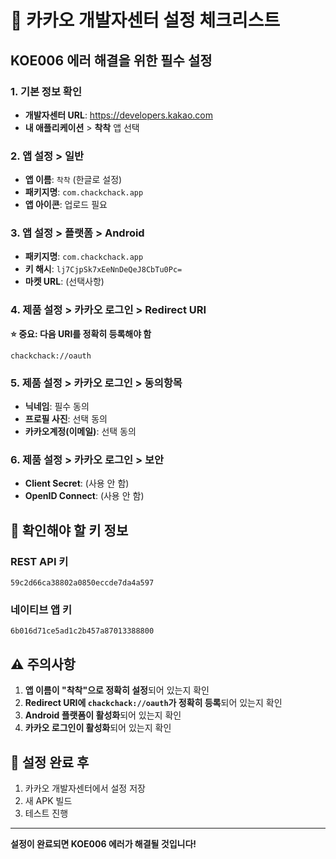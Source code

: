 # 🔧 카카오 개발자센터 설정 체크리스트

## KOE006 에러 해결을 위한 필수 설정

### 1. 기본 정보 확인
- **개발자센터 URL**: https://developers.kakao.com
- **내 애플리케이션** > **착착** 앱 선택

### 2. 앱 설정 > 일반
- **앱 이름**: `착착` (한글로 설정)
- **패키지명**: `com.chackchack.app`
- **앱 아이콘**: 업로드 필요

### 3. 앱 설정 > 플랫폼 > Android
- **패키지명**: `com.chackchack.app`
- **키 해시**: `lj7CjpSk7xEeNnDeQeJ8CbTu0Pc=`
- **마켓 URL**: (선택사항)

### 4. 제품 설정 > 카카오 로그인 > Redirect URI
**⭐ 중요: 다음 URI를 정확히 등록해야 함**
```
chackchack://oauth
```

### 5. 제품 설정 > 카카오 로그인 > 동의항목
- **닉네임**: 필수 동의
- **프로필 사진**: 선택 동의  
- **카카오계정(이메일)**: 선택 동의

### 6. 제품 설정 > 카카오 로그인 > 보안
- **Client Secret**: (사용 안 함)
- **OpenID Connect**: (사용 안 함)

## 🔑 확인해야 할 키 정보

### REST API 키
```
59c2d66ca38802a0850eccde7da4a597
```

### 네이티브 앱 키  
```
6b016d71ce5ad1c2b457a87013388800
```

## ⚠️ 주의사항

1. **앱 이름이 "착착"으로 정확히 설정**되어 있는지 확인
2. **Redirect URI에 `chackchack://oauth`가 정확히 등록**되어 있는지 확인
3. **Android 플랫폼이 활성화**되어 있는지 확인
4. **카카오 로그인이 활성화**되어 있는지 확인

## 🎯 설정 완료 후

1. 카카오 개발자센터에서 설정 저장
2. 새 APK 빌드
3. 테스트 진행

---

**설정이 완료되면 KOE006 에러가 해결될 것입니다!**